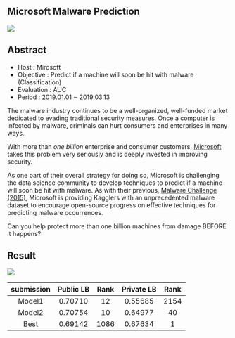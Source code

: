 ## Microsoft Malware Prediction 

![](https://drive.google.com/uc?export=view&id=1gZQAyOVyKiVyj9X40zqHTQVBaC6-Hzk5)

## Abstract 

- Host : Mirosoft 
- Objective : Predict if a machine will soon be hit with malware (Classification)
- Evaluation : AUC
- Period :  2019.01.01 ~ 2019.03.13

The malware industry continues to be a well-organized, well-funded market dedicated to evading traditional security measures. Once a computer is infected by malware, criminals can hurt consumers and enterprises in many ways.

With more than *one billion* enterprise and consumer customers, [Microsoft](http://www.microsoft.com/) takes this problem very seriously and is deeply invested in improving security.

As one part of their overall strategy for doing so, Microsoft is challenging the data science community to develop techniques to predict if a machine will soon be hit with malware. As with their previous, [Malware Challenge (2015)](https://www.kaggle.com/c/malware-classification), Microsoft is providing Kagglers with an unprecedented malware dataset to encourage open-source progress on effective techniques for predicting malware occurrences.

Can you help protect more than one billion machines from damage BEFORE it happens?

## Result 

![](https://drive.google.com/uc?export=view&id=1cuk4nnCTCz9uk0NJmwFTEX2MxvcymY37)

| submission | Public LB | Rank | Private LB | Rank |
| :--------: | :-------: | :--: | :--------: | :--: |
|   Model1   |  0.70710  |  12  |  0.55685   | 2154 |
|   Model2   |  0.70754  |  10  |  0.64977   |  40  |
|    Best    |  0.69142  | 1086 |  0.67634   |  1   |

